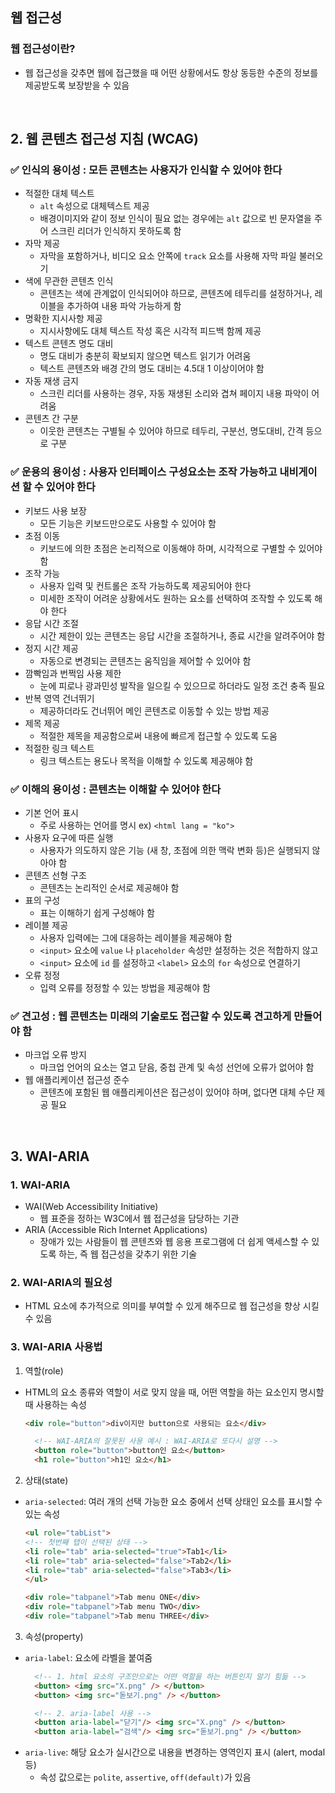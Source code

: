 ## **웹 접근성**
### 웹 접근성이란?
- 웹 접근성을 갖추면 웹에 접근했을 때 어떤 상황에서도 항상 동등한 수준의 정보를 제공받도록 보장받을 수 있음

<br/>

## **2. 웹 콘텐츠 접근성 지침 (WCAG)**
### ✅ **인식의 용이성** : 모든 콘텐츠는 사용자가 인식할 수 있어야 한다
- 적절한 대체 텍스트
  - `alt` 속성으로 대체텍스트 제공
  - 배경이미지와 같이 정보 인식이 필요 없는 경우에는 `alt` 값으로 빈 문자열을 주어 스크린 리더가 인식하지 못하도록 함
- 자막 제공
  - 자막을 포함하거나, 비디오 요소 안쪽에 `track` 요소를 사용해 자막 파일 불러오기
- 색에 무관한 콘텐츠 인식
  - 콘텐츠는 색에 관계없이 인식되어야 하므로, 콘텐츠에 테두리를 설정하거나, 레이블을 추가하여 내용 파악 가능하게 함
- 명확한 지시사항 제공
  - 지시사항에도 대체 텍스트 작성 혹은 시각적 피드백 함께 제공
- 텍스트 콘텐츠 명도 대비
  - 명도 대비가 충분히 확보되지 않으면 텍스트 읽기가 어려움
  - 텍스트 콘텐츠와 배경 간의 명도 대비는 4.5대 1 이상이어야 함
- 자동 재생 금지
  - 스크린 리더를 사용하는 경우, 자동 재생된 소리와 겹쳐 페이지 내용 파악이 어려움
- 콘텐츠 간 구분
  - 이웃한 콘텐츠는 구별될 수 있어야 하므로 테두리, 구분선, 명도대비, 간격 등으로 구분

### ✅ **운용의 용이성** : 사용자 인터페이스 구성요소는 조작 가능하고 내비게이션 할 수 있어야 한다
- 키보드 사용 보장
  - 모든 기능은 키보드만으로도 사용할 수 있어야 함
- 초점 이동
  - 키보드에 의한 초점은 논리적으로 이동해야 하며, 시각적으로 구별할 수 있어야 함
- 조작 가능
  - 사용자 입력 및 컨트롤은 조작 가능하도록 제공되어야 한다
  - 미세한 조작이 어려운 상황에서도 원하는 요소를 선택하여 조작할 수 있도록 해야 한다
- 응답 시간 조절
  - 시간 제한이 있는 콘텐츠는 응답 시간을 조절하거나, 종료 시간을 알려주어야 함
- 정지 시간 제공
  - 자동으로 변경되는 콘텐츠는 움직임을 제어할 수 있어야 함
- 깜빡임과 번쩍임 사용 제한
  - 눈에 피로나 광과민성 발작을 일으킬 수 있으므로 하더라도 일정 조건 충족 필요
- 반복 영역 건너뛰기
  - 제공하더라도 건너뛰어 메인 콘텐츠로 이동할 수 있는 방법 제공
- 제목 제공
  - 적절한 제목을 제공함으로써 내용에 빠르게 접근할 수 있도록 도움
- 적절한 링크 텍스트
  - 링크 텍스트는 용도나 목적을 이해할 수 있도록 제공해야 함

### ✅ **이해의 용이성** : 콘텐츠는 이해할 수 있어야 한다
- 기본 언어 표시
  - 주로 사용하는 언어를 명시 ex) `<html lang = "ko">`
- 사용자 요구에 따른 실행
  - 사용자가 의도하지 않은 기능 (새 창, 초점에 의한 맥락 변화 등)은 실행되지 않아야 함
- 콘텐츠 선형 구조
  - 콘텐츠는 논리적인 순서로 제공해야 함
- 표의 구성
  - 표는 이해하기 쉽게 구성해야 함
- 레이블 제공
  - 사용자 입력에는 그에 대응하는 레이블을 제공해야 함
  - `<input>` 요소에 `value` 나 `placeholder` 속성만 설정하는 것은 적합하지 않고
  - `<input>` 요소에 `id` 를 설정하고 `<label>` 요소의 `for` 속성으로 연결하기
- 오류 정정
  - 입력 오류를 정정할 수 있는 방법을 제공해야 함

### ✅ **견고성** : 웹 콘텐츠는 미래의 기술로도 접근할 수 있도록 견고하게 만들어야 함
- 마크업 오류 방지
  - 마크업 언어의 요소는 열고 닫음, 중첩 관계 및 속성 선언에 오류가 없어야 함
- 웹 애플리케이션 접근성 준수
  - 콘텐츠에 포함된 웹 애플리케이션은 접근성이 있어야 하며, 없다면 대체 수단 제공 필요

<br/>

## **3. WAI-ARIA**
### 1. WAI-ARIA
- WAI(Web Accessibility Initiative)
  - 웹 표준을 정하는 W3C에서 웹 접근성을 담당하는 기관
- ARIA (Accessible Rich Internet Applications) 
  - 장애가 있는 사람들이 웹 콘텐츠와 웹 응용 프로그램에 더 쉽게 액세스할 수 있도록 하는, 즉 웹 접근성을 갖추기 위한 기술

### 2. WAI-ARIA의 필요성
- HTML 요소에 추가적으로 의미를 부여할 수 있게 해주므로 웹 접근성을 향상 시킬 수 있음

### 3. WAI-ARIA 사용법
1. 역할(role)
- HTML의 요소 종류와 역할이 서로 맞지 않을 때, 어떤 역할을 하는 요소인지 명시할 때 사용하는 속성
  ```html
  <div role="button">div이지만 button으로 사용되는 요소</div>
  ```
  ```html
    <!-- WAI-ARIA의 잘못된 사용 예시 : WAI-ARIA로 또다시 설명 -->
    <button role="button">button인 요소</button>
    <h1 role="button">h1인 요소</h1>
  ```

2. 상태(state)
- `aria-selected`: 여러 개의 선택 가능한 요소 중에서 선택 상태인 요소를 표시할 수 있는 속성
    ```html
    <ul role="tabList">
    <!-- 첫번째 탭이 선택된 상태 -->
    <li role="tab" aria-selected="true">Tab1</li>
    <li role="tab" aria-selected="false">Tab2</li>
    <li role="tab" aria-selected="false">Tab3</li>
    </ul>

    <div role="tabpanel">Tab menu ONE</div>
    <div role="tabpanel">Tab menu TWO</div>
    <div role="tabpanel">Tab menu THREE</div>
    ```

3. 속성(property)
- `aria-label`: 요소에 라벨을 붙여줌
  ```html
    <!-- 1. html 요소의 구조만으로는 어떤 역할을 하는 버튼인지 알기 힘듦 -->
    <button> <img src="X.png" /> </button>
    <button> <img src="돋보기.png" /> </button>

    <!-- 2. aria-label 사용 -->
    <button aria-label="닫기"/> <img src="X.png" /> </button>
    <button aria-label="검색"/> <img src="돋보기.png" /> </button>
  ```
- `aria-live`: 해당 요소가 실시간으로 내용을 변경하는 영역인지 표시 (alert, modal 등)
  - 속성 값으로는 `polite`, `assertive`, `off(default)`가 있음